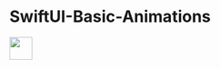 # SwiftUI-Basic-Animations


  
  <img src="https://github.com/repladev/SwiftUI-Basic-Animations/blob/master/animations.gif" width="40" height="40" />
